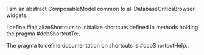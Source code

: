 I am an abstract ComposableModel common to all DatabaseCriticsBrowser widgets.

I define #initializeShortcuts to initialize shortcuts defined in methods holding the pragma #dcbShortcutTo:.

The pragma to define documentation on shortcuts is #dcbShortcutHelp:.